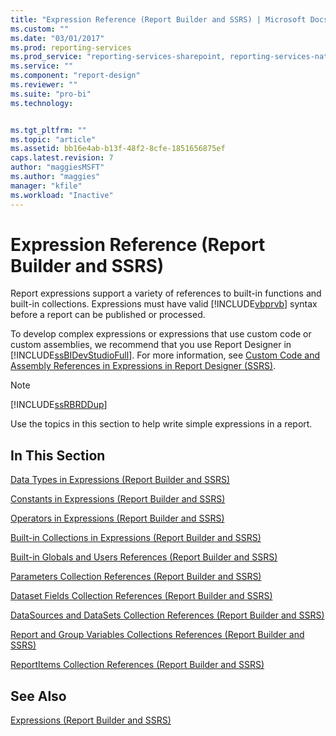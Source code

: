 ```yaml
---
title: "Expression Reference (Report Builder and SSRS) | Microsoft Docs"
ms.custom: ""
ms.date: "03/01/2017"
ms.prod: reporting-services
ms.prod_service: "reporting-services-sharepoint, reporting-services-native"
ms.service: ""
ms.component: "report-design"
ms.reviewer: ""
ms.suite: "pro-bi"
ms.technology: 


ms.tgt_pltfrm: ""
ms.topic: "article"
ms.assetid: bb16e4ab-b13f-48f2-8cfe-1851656875ef
caps.latest.revision: 7
author: "maggiesMSFT"
ms.author: "maggies"
manager: "kfile"
ms.workload: "Inactive"
---
```

# Expression Reference (Report Builder and SSRS)
  Report expressions support a variety of references to built-in functions and built-in collections. Expressions must have valid [!INCLUDE[vbprvb](../../includes/vbprvb-md.md)] syntax before a report can be published or processed.  
  
 To develop complex expressions or expressions that use custom code or custom assemblies, we recommend that you use Report Designer in [!INCLUDE[ssBIDevStudioFull](../../includes/ssbidevstudiofull-md.md)]. For more information, see [Custom Code and Assembly References in Expressions in Report Designer &#40;SSRS&#41;](../../reporting-services/report-design/custom-code-and-assembly-references-in-expressions-in-report-designer-ssrs.md).  
  
> [!NOTE]  
>  [!INCLUDE[ssRBRDDup](../../includes/ssrbrddup-md.md)]  
  
 Use the topics in this section to help write simple expressions in a report.  
  
## In This Section  
 [Data Types in Expressions &#40;Report Builder and SSRS&#41;](../../reporting-services/report-design/data-types-in-expressions-report-builder-and-ssrs.md)  
  
 [Constants in Expressions &#40;Report Builder and SSRS&#41;](../../reporting-services/report-design/constants-in-expressions-report-builder-and-ssrs.md)  
  
 [Operators in Expressions &#40;Report Builder and SSRS&#41;](../../reporting-services/report-design/operators-in-expressions-report-builder-and-ssrs.md)  
  
 [Built-in Collections in Expressions &#40;Report Builder and SSRS&#41;](../../reporting-services/report-design/built-in-collections-in-expressions-report-builder.md)  
  
 [Built-in Globals and Users References &#40;Report Builder and SSRS&#41;](../../reporting-services/report-design/built-in-collections-built-in-globals-and-users-references-report-builder.md)  
  
 [Parameters Collection References &#40;Report Builder and SSRS&#41;](../../reporting-services/report-design/built-in-collections-parameters-collection-references-report-builder.md)  
  
 [Dataset Fields Collection References &#40;Report Builder and SSRS&#41;](../../reporting-services/report-design/built-in-collections-dataset-fields-collection-references-report-builder.md)  
  
 [DataSources and DataSets Collection References &#40;Report Builder and SSRS&#41;](../../reporting-services/report-design/built-in-collections-datasources-and-datasets-references-report-builder.md)  
  
 [Report and Group Variables Collections References &#40;Report Builder and SSRS&#41;](../../reporting-services/report-design/built-in-collections-report-and-group-variables-references-report-builder.md)  
  
 [ReportItems Collection References &#40;Report Builder and SSRS&#41;](../../reporting-services/report-design/built-in-collections-reportitems-collection-references-report-builder.md)  
  
## See Also  
 [Expressions &#40;Report Builder and SSRS&#41;](../../reporting-services/report-design/expressions-report-builder-and-ssrs.md)  
  
  
